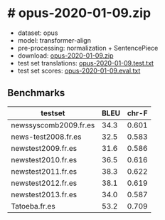 # # opus-2020-01-09.zip

* dataset: opus
* model: transformer-align
* pre-processing: normalization + SentencePiece
* download: [opus-2020-01-09.zip](https://object.pouta.csc.fi/OPUS-MT-models/fr-es/opus-2020-01-09.zip)
* test set translations: [opus-2020-01-09.test.txt](https://object.pouta.csc.fi/OPUS-MT-models/fr-es/opus-2020-01-09.test.txt)
* test set scores: [opus-2020-01-09.eval.txt](https://object.pouta.csc.fi/OPUS-MT-models/fr-es/opus-2020-01-09.eval.txt)

## Benchmarks

| testset               | BLEU  | chr-F |
|-----------------------|-------|-------|
| newssyscomb2009.fr.es 	| 34.3 	| 0.601 |
| news-test2008.fr.es 	| 32.5 	| 0.583 |
| newstest2009.fr.es 	| 31.6 	| 0.586 |
| newstest2010.fr.es 	| 36.5 	| 0.616 |
| newstest2011.fr.es 	| 38.3 	| 0.622 |
| newstest2012.fr.es 	| 38.1 	| 0.619 |
| newstest2013.fr.es 	| 34.0 	| 0.587 |
| Tatoeba.fr.es 	| 53.2 	| 0.709 |

